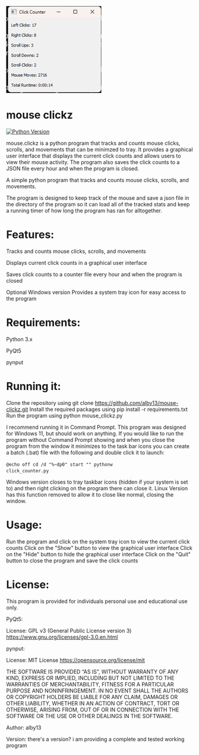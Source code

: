 <img src="image.png">

# mouse clickz
[![Python Version](https://img.shields.io/badge/python-3.10%2B-blue)](https://www.python.org/downloads/)

mouse.clickz is a python program that tracks and counts mouse clicks, scrolls, and movements that can be minimzed to tray. It provides a graphical user interface that displays the current click counts and allows users to view their mouse activity. The program also saves the click counts to a JSON file every hour and when the program is closed.

A simple python program that tracks and counts mouse clicks, scrolls, and movements.

The program is designed to keep track of the mouse and save a json file in the directory of the program so it can load all of the tracked stats and keep a running timer of how long the program has ran for alltogether.

# Features:
Tracks and counts mouse clicks, scrolls, and movements

Displays current click counts in a graphical user interface

Saves click counts to a counter file every hour and when the program is closed

Optional Windows version Provides a system tray icon for easy access to the program


# Requirements:

Python 3.x

PyQt5

pynput


# Running it:

Clone the repository using git clone https://github.com/alby13/mouse-clickz.git
Install the required packages using pip install -r requirements.txt
Run the program using python mouse_clickz.py

I recommend running it in Command Prompt. This program was designed for Windows 11, but should work on anything.
If you would like to run the program without Command Prompt showing and when you close the program from the window it minimizes to the task bar icons you can create a batch (.bat) file with the following and double click it to launch:

<code>@echo off
cd /d "%~dp0"
start "" pythonw click_counter.py</code>

Windows version closes to tray taskbar icons (hidden if your system is set to) and then right clicking on the program there can close it.
Linux Version has this function removed to allow it to close like normal, closing the window.

# Usage:

Run the program and click on the system tray icon to view the current click counts
Click on the "Show" button to view the graphical user interface
Click on the "Hide" button to hide the graphical user interface
Click on the "Quit" button to close the program and save the click counts

# License:

This program is provided for individuals personal use and educational use only.

PyQt5:

License: GPL v3 (General Public License version 3)
https://www.gnu.org/licenses/gpl-3.0.en.html

pynput:

License: MIT License
https://opensource.org/license/mit

THE SOFTWARE IS PROVIDED “AS IS”, WITHOUT WARRANTY OF ANY KIND, EXPRESS OR IMPLIED, INCLUDING BUT NOT LIMITED TO THE WARRANTIES OF MERCHANTABILITY, FITNESS FOR A PARTICULAR PURPOSE AND NONINFRINGEMENT. IN NO EVENT SHALL THE AUTHORS OR COPYRIGHT HOLDERS BE LIABLE FOR ANY CLAIM, DAMAGES OR OTHER LIABILITY, WHETHER IN AN ACTION OF CONTRACT, TORT OR OTHERWISE, ARISING FROM, OUT OF OR IN CONNECTION WITH THE SOFTWARE OR THE USE OR OTHER DEALINGS IN THE SOFTWARE.

Author:
alby13

Version:
there's a version?
i am providing a complete and tested working program
